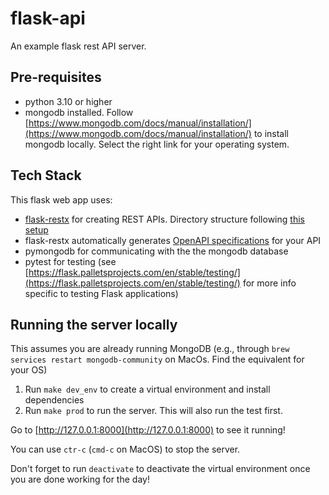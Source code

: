 # flask-api

An example flask rest API server.

## Pre-requisites

- python 3.10 or higher
- mongodb installed. Follow [https://www.mongodb.com/docs/manual/installation/](https://www.mongodb.com/docs/manual/installation/) to install mongodb locally. Select the right link for your operating system.

## Tech Stack

This flask web app uses:

- [flask-restx](https://flask-restx.readthedocs.io/en/latest/quickstart.html) for creating REST APIs. Directory structure following [this setup](https://flask-restx.readthedocs.io/en/latest/scaling.html)
- flask-restx automatically generates [OpenAPI specifications](https://swagger.io/docs/specification/v3_0/about/) for your API
- pymongodb for communicating with the the mongodb database
- pytest for testing (see [https://flask.palletsprojects.com/en/stable/testing/](https://flask.palletsprojects.com/en/stable/testing/) for more info specific to testing Flask applications)

## Running the server locally

This assumes you are already running MongoDB (e.g., through `brew services restart mongodb-community` on MacOs. Find the equivalent for your OS)

1. Run `make dev_env` to create a virtual environment and install dependencies
2. Run `make prod` to run the server. This will also run the test first. 

Go to [http://127.0.0.1:8000](http://127.0.0.1:8000) to see it running!

You can use `ctr-c` (`cmd-c` on MacOS) to stop the server.

Don't forget to run `deactivate` to deactivate the virtual environment once you are done working for the day!
